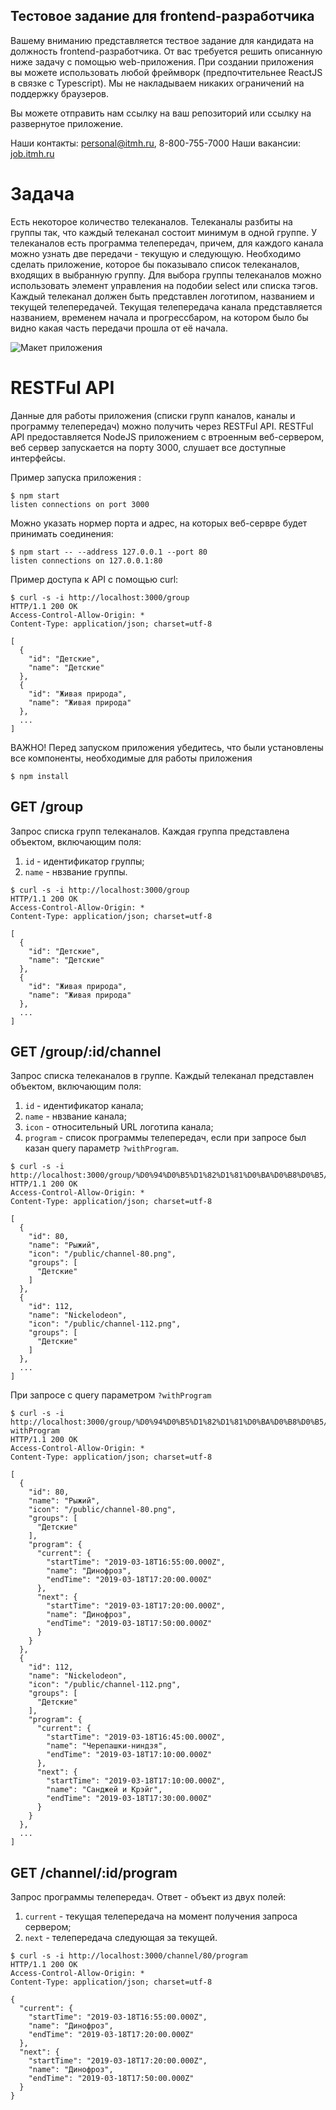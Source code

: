 Тестовое задание для frontend-разработчика
---

Вашему вниманию представляется тествое задание для кандидата на должность frontend-разработчика.
От вас требуется решить описанную ниже задачу с помощью web-приложения. При создании приложения вы можете использовать
любой фреймворк (предпочтительнее ReactJS в связке с Typescript). Мы не накладываем никаких ограничений на поддержку браузеров.

Вы можете отправить нам ссылку на ваш репозиторий или ссылку на развернутое приложение.

Наши контакты: [personal@itmh.ru](mailto:personal@itmh.ru), 8-800-755-7000
Наши вакансии: [job.itmh.ru](https://job.itmh.ru/#work)

# Задача

Есть некоторое количество телеканалов.
Телеканалы разбиты на группы так, что каждый телеканал состоит минимум в одной группе.
У телеканалов есть программа телепередач, причем, для каждого канала можно узнать две передачи - текущую и следующую.
Необходимо сделать приложение, которое бы показывало список телеканалов, входящих в выбранную группу.
Для выбора группы телеканалов можно использовать элемент управления на подобии select или списка тэгов.
Каждый телеканал должен быть представлен логотипом, названием и текущей телепередачей.
Текущая телепередача канала представляется названием, временем начала и прогрессбаром,
на котором было бы видно какая часть передачи прошла от её начала.

![Макет приложения](example.png "Макет приложения")

# RESTFul API

Данные для работы приложения (списки групп каналов, каналы и программу телепередач) можно получить через RESTFul API.
RESTFul API предоставляется NodeJS приложением с втроенным веб-сервером, веб сервер запускается на порту 3000, слушает
все доступные интерфейсы.
 
Пример запуска приложения :

```
$ npm start
listen connections on port 3000
```

Можно указать нормер порта и адрес, на которых веб-сервре будет принимать соединения:

```
$ npm start -- --address 127.0.0.1 --port 80
listen connections on 127.0.0.1:80
```

Пример доступа к API с помощью curl:

```
$ curl -s -i http://localhost:3000/group
HTTP/1.1 200 OK
Access-Control-Allow-Origin: *
Content-Type: application/json; charset=utf-8

[
  {
    "id": "Детские",
    "name": "Детские"
  },
  {
    "id": "Живая природа",
    "name": "Живая природа"
  },
  ...
]
```

ВАЖНО! Перед запуском приложения убедитесь, что были установлены все компоненты, необходимые для работы приложения

```
$ npm install
```

## GET /group

Запрос списка групп телеканалов. Каждая группа представлена объектом, включающим поля:

  1. `id` - идентификатор группы;
  1. `name` - нвзвание группы.

```
$ curl -s -i http://localhost:3000/group
HTTP/1.1 200 OK
Access-Control-Allow-Origin: *
Content-Type: application/json; charset=utf-8

[
  {
    "id": "Детские",
    "name": "Детские"
  },
  {
    "id": "Живая природа",
    "name": "Живая природа"
  },
  ...
]
```

## GET /group/:id/channel

Запрос списка телеканалов в группе. Каждый телеканал представлен объектом, включающим поля:

  1. `id` - идентификатор канала;
  1. `name` - нвзвание канала;
  1. `icon` - относительный URL логотипа канала;
  1. `program` - список программы телепередач, если при запросе был казан query параметр `?withProgram`.

```
$ curl -s -i http://localhost:3000/group/%D0%94%D0%B5%D1%82%D1%81%D0%BA%D0%B8%D0%B5/channel
HTTP/1.1 200 OK
Access-Control-Allow-Origin: *
Content-Type: application/json; charset=utf-8

[
  {
    "id": 80,
    "name": "Рыжий",
    "icon": "/public/channel-80.png",
    "groups": [
      "Детские"
    ]
  },
  {
    "id": 112,
    "name": "Nickelodeon",
    "icon": "/public/channel-112.png",
    "groups": [
      "Детские"
    ]
  },
  ...
]
```

При запросе с query параметром `?withProgram`

```
$ curl -s -i http://localhost:3000/group/%D0%94%D0%B5%D1%82%D1%81%D0%BA%D0%B8%D0%B5/channel?withProgram
HTTP/1.1 200 OK
Access-Control-Allow-Origin: *
Content-Type: application/json; charset=utf-8

[
  {
    "id": 80,
    "name": "Рыжий",
    "icon": "/public/channel-80.png",
    "groups": [
      "Детские"
    ],
    "program": {
      "current": {
        "startTime": "2019-03-18T16:55:00.000Z",
        "name": "Динофроз",
        "endTime": "2019-03-18T17:20:00.000Z"
      },
      "next": {
        "startTime": "2019-03-18T17:20:00.000Z",
        "name": "Динофроз",
        "endTime": "2019-03-18T17:50:00.000Z"
      }
    }
  },
  {
    "id": 112,
    "name": "Nickelodeon",
    "icon": "/public/channel-112.png",
    "groups": [
      "Детские"
    ],
    "program": {
      "current": {
        "startTime": "2019-03-18T16:45:00.000Z",
        "name": "Черепашки-ниндзя",
        "endTime": "2019-03-18T17:10:00.000Z"
      },
      "next": {
        "startTime": "2019-03-18T17:10:00.000Z",
        "name": "Санджей и Крэйг",
        "endTime": "2019-03-18T17:30:00.000Z"
      }
    }
  },
  ...
]
```

## GET /channel/:id/program

Запрос программы телепередач. Ответ - объект из двух полей:

  1. `current` - текущая телепередача на момент получения запроса сервером;
  2. `next` - телепередача следующая за текущей.

```
$ curl -s -i http://localhost:3000/channel/80/program
HTTP/1.1 200 OK
Access-Control-Allow-Origin: *
Content-Type: application/json; charset=utf-8

{
  "current": {
    "startTime": "2019-03-18T16:55:00.000Z",
    "name": "Динофроз",
    "endTime": "2019-03-18T17:20:00.000Z"
  },
  "next": {
    "startTime": "2019-03-18T17:20:00.000Z",
    "name": "Динофроз",
    "endTime": "2019-03-18T17:50:00.000Z"
  }
}
```
